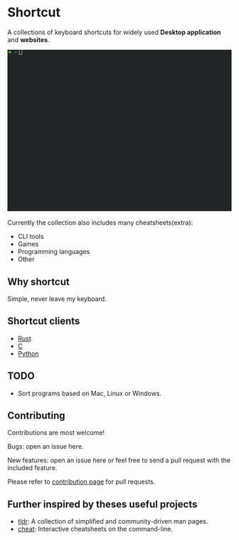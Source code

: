 # Shortcut

A collections of keyboard shortcuts for widely used **Desktop application** and **websites**.

![](/shortcut.gif)

Currently the collection also includes many cheatsheets(extra):
* CLI tools
* Games
* Programming languages
* Other


## Why shortcut

Simple, never leave my keyboard.
## Shortcut clients

* [Rust](https://github.com/mt-empty/shortcut-rust-client)
* [C](https://github.com/mt-empty/shortcut-c-client)
* [Python](https://github.com/akiyamn/shortcut.py)


## TODO

* Sort programs based on Mac, Linux or Windows.

## Contributing

Contributions are most welcome!

Bugs: open an issue here.

New features: open an issue here or feel free to send a pull request with the included feature.

Please refer to [contribution page](/contribution/Readme.md) for pull requests.

## Further inspired by theses useful projects

* [tldr](https://github.com/tldr-pages/tldr): A collection of simplified and community-driven man pages.
* [cheat](https://github.com/cheat/cheat): Interactive cheatsheets on the command-line.
